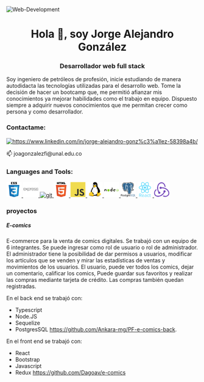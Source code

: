 ![Web-Development](https://user-images.githubusercontent.com/89622562/186752316-92b29f2d-019e-4f26-812d-fe38298eae06.jpg)
<h1 align="center">Hola 👋, soy Jorge Alejandro González</h1>
<h3 align="center"> Desarrollador web full stack </h3>

<p>
Soy ingeniero de petróleos de profesión, inicie estudiando de manera autodidacta las tecnologías utilizadas para el desarrollo web. Tome la decisión de hacer un bootcamp que, me permitió afianzar mis conocimientos ya mejorar  habilidades como el trabajo en equipo. 
Dispuesto siempre a adquirir nuevos conocimientos que me permitan crecer como persona y como desarrollador.

</p>

<h3 align="left">Contactame:</h3>
<p align="left">
<a href="https://linkedin.com/in/https://www.linkedin.com/in/jorge-alejandro-gonz%c3%a1lez-58398a4b/" target="blank"><img align="center" src="https://raw.githubusercontent.com/rahuldkjain/github-profile-readme-generator/master/src/images/icons/Social/linked-in-alt.svg" alt="https://www.linkedin.com/in/jorge-alejandro-gonz%c3%a1lez-58398a4b/" height="30" width="40" /></a>
</p>
📫 joagonzalezfi@unal.edu.co



<h3 align="left">Languages and Tools:</h3>
<p align="left"> <a href="https://www.w3schools.com/css/" target="_blank" rel="noreferrer"> <img src="https://raw.githubusercontent.com/devicons/devicon/master/icons/css3/css3-original-wordmark.svg" alt="css3" width="40" height="40"/> </a> <a href="https://expressjs.com" target="_blank" rel="noreferrer"> <img src="https://raw.githubusercontent.com/devicons/devicon/master/icons/express/express-original-wordmark.svg" alt="express" width="40" height="40"/> </a> <a href="https://git-scm.com/" target="_blank" rel="noreferrer"> <img src="https://www.vectorlogo.zone/logos/git-scm/git-scm-icon.svg" alt="git" width="40" height="40"/> </a> <a href="https://www.w3.org/html/" target="_blank" rel="noreferrer"> <img src="https://raw.githubusercontent.com/devicons/devicon/master/icons/html5/html5-original-wordmark.svg" alt="html5" width="40" height="40"/> </a> <a href="https://developer.mozilla.org/en-US/docs/Web/JavaScript" target="_blank" rel="noreferrer"> <img src="https://raw.githubusercontent.com/devicons/devicon/master/icons/javascript/javascript-original.svg" alt="javascript" width="40" height="40"/> </a> <a href="https://www.linux.org/" target="_blank" rel="noreferrer"> <img src="https://raw.githubusercontent.com/devicons/devicon/master/icons/linux/linux-original.svg" alt="linux" width="40" height="40"/> </a> <a href="https://nodejs.org" target="_blank" rel="noreferrer"> <img src="https://raw.githubusercontent.com/devicons/devicon/master/icons/nodejs/nodejs-original-wordmark.svg" alt="nodejs" width="40" height="40"/> </a> <a href="https://www.postgresql.org" target="_blank" rel="noreferrer"> <img src="https://raw.githubusercontent.com/devicons/devicon/master/icons/postgresql/postgresql-original-wordmark.svg" alt="postgresql" width="40" height="40"/> </a> <a href="https://reactjs.org/" target="_blank" rel="noreferrer"> <img src="https://raw.githubusercontent.com/devicons/devicon/master/icons/react/react-original-wordmark.svg" alt="react" width="40" height="40"/> </a> <a href="https://redux.js.org" target="_blank" rel="noreferrer"> <img src="https://raw.githubusercontent.com/devicons/devicon/master/icons/redux/redux-original.svg" alt="redux" width="40" height="40"/> </a> </p>

### proyectos 

##### E-comics
E-commerce para la venta de comics digitales. Se trabajó con un equipo de 6 integrantes. Se puede ingresar como rol de usuario o rol de administrador.
El administrador tiene la posibilidad de dar permisos a usuarios, modificar los artículos que se venden y mirar las estadísticas de ventas y movimientos de los usuarios. 
El usuario, puede ver todos los comics, dejar un comentario, calificar los comics, Puede guardar sus favoritos y realizar las compras mediante tarjeta de crédito. Las compras también quedan registradas. 

En el back end se trabajó con:
- Typescript
- Node.JS 
- Sequelize
- PostgresSQL
https://github.com/Ankara-mg/PF-e-comics-back. 

En el front end se trabajó con:
- React
- Bootstrap
- Javascript 
- Redux 
https://github.com/Dagoav/e-comics

